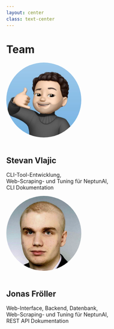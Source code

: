 ```yaml
---
layout: center
class: text-center
---
```


<style>
.profile-img {
  width: 200px;
  height: 200px;
  border-radius: 50%;
  object-fit: cover;
  object-position: center 22%;
  margin: 0 auto 1rem;
}
</style>

# Team

<div class="grid grid-cols-2 gap-8 mt-8">
  <div class="text-center">
    <img src="https://raw.githubusercontent.com/propromo-software/propromo.docs/refs/heads/main/_presentation/public/vlajic.jpeg" class="profile-img" />
    <h2>Stevan Vlajic</h2>
    <p>
      CLI-Tool-Entwicklung,<br>
      Web-Scraping- und Tuning für NeptunAI,<br>
      CLI Dokumentation
    </p>
  </div>

  <div class="text-center">
    <img src="https://raw.githubusercontent.com/propromo-software/propromo.docs/refs/heads/main/_presentation/public/froeller.png" class="profile-img" />
    <h2>Jonas Fröller</h2>
    <p>
      Web-Interface, Backend, Datenbank,<br>
      Web-Scraping- und Tuning für NeptunAI,<br>
      REST API Dokumentation
    </p>
  </div>
</div>